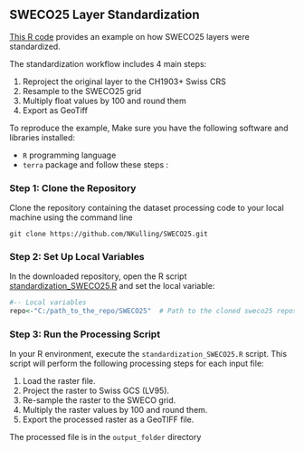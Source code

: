 ## SWECO25 Layer Standardization

[This R code](https://github.com/NKulling/SWECO25/blob/main/layer_standardization_example/standardization_SWECO25.R) provides an example on how SWECO25 layers were standardized.

The standardization workflow includes 4 main steps: 

1) Reproject the original layer to the CH1903+ Swiss CRS 
2) Resample to the SWECO25 grid 
3) Multiply float values by 100 and round them
4) Export as GeoTiff

To reproduce the example, Make sure you have the following software and libraries installed:
- `R` programming language
- `terra` package
and follow these steps :

### Step 1: Clone the Repository

Clone the repository containing the dataset processing code to your local machine using the command line

```console
git clone https://github.com/NKulling/SWECO25.git
```

### Step 2: Set Up Local Variables

In the downloaded repository, open the R script [standardization_SWECO25.R](https://github.com/NKulling/SWECO25/blob/main/layer_standardization_example/standardization_SWECO25.R) and set the local variable:

```R
#-- Local variables
repo<-"C:/path_to_the_repo/SWECO25"  # Path to the cloned sweco25 repository
```

### Step 3: Run the Processing Script

In your R environment, execute the `standardization_SWECO25.R` script. This script will perform the following processing steps for each input file:

1) Load the raster file.
2) Project the raster to Swiss GCS (LV95).
3) Re-sample the raster to the SWECO grid.
4) Multiply the raster values by 100 and round them.
5) Export the processed raster as a GeoTIFF file.

The processed file is in the `output_folder` directory
